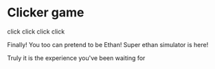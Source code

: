 # Clicker game

click click click click

Finally! You too can pretend to be Ethan! Super ethan simulator is here!

Truly it is the experience you've been waiting for
